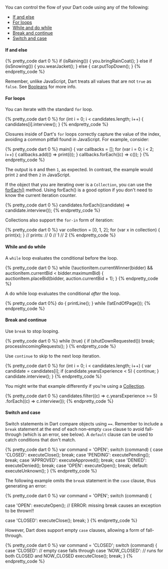 You can control the flow of your Dart code using any of the following:

* [If and else](#if-else)
* [For loops](#for-loops)
* [While and do while](#while)
* [Break and continue](#break)
* [Switch and case](#switch)

<h4 id="if-else">If and else</h4>

{% pretty_code dart 0 %}
if (isRaining()) {
  you.bringRainCoat();
} else if (isSnowing()) {
  you.wearJacket();
} else {
  car.putTopDown();
}
{% endpretty_code %}

Remember, unlike JavaScript, Dart treats all values
that are not `true` as `false`.
See [Booleans](#booleans) for more info.

<h4 id="for-loops">For loops</h4>

You can iterate with the standard `for` loop.

{% pretty_code dart 0 %}
for (int i = 0; i < candidates.length; i++) {
  candidates[i].interview();
}
{% endpretty_code %}

Closures inside of Dart's `for` loops correctly capture the
value of the index, avoiding a common pitfall found in JavaScript.
For example, consider:

{% pretty_code dart 0 %}
main() {
  var callbacks = [];
  for (var i = 0; i < 2; i++) {
    callbacks.add(() => print(i));
  }
  callbacks.forEach((c) => c());
}
{% endpretty_code %}

The output is `0` and then `1`, as expected. In contrast,
the example would print `2` and then `2` in JavaScript.

If the object that you are iterating over is a `Collection`,
you can use the [forEach()](http://api.dartlang.org/dart_core/Collection.html#forEach)
method. Using forEach() is
a good option if you don't need to know the current iteration
counter.

{% pretty_code dart 0 %}
candidates.forEach((candidate) => candidate.interview());
{% endpretty_code %}

Collections also support the `for-in` form of iteration:

{% pretty_code dart 0 %}
var collection = [0, 1, 2];
for (var x in collection) {
  print(x);
}
// prints:
// 0
// 1
// 2
{% endpretty_code %}

<h4 id="while">While and do while</h4>

A `while` loop evaluates the conditional before the loop.

{% pretty_code dart 0 %}
while (!auctionItem.currentWinner(bidder) &&
       auctionItem.currentBid < bidder.maximumBid) {
  auctionItem.placeBid(bidder, auction.currentBid + 1);
}
{% endpretty_code %}

A do while loop evaluates the conditional *after* the loop.

{% pretty_code dart 0%}
do {
  printLine();
} while (!atEndOfPage());
{% endpretty_code %}

<h4 id="break">Break and continue</h4>

Use `break` to stop looping.

{% pretty_code dart 0 %}
while (true) {
  if (shutDownRequested()) break;
  processIncomingRequests();
}
{% endpretty_code %}

Use `continue` to skip to the next loop iteration.

{% pretty_code dart 0 %}
for (int i = 0; i < candidates.length; i++) {
  var candidate = candidates[i];
  if (candidate.yearsExperience < 5) {
    continue;
  }
  candidate.interview();
}
{% endpretty_code %}

You might write that example differently if you're
using a [Collection](http://api.dartlang.org/dart_core/Collection.html).

{% pretty_code dart 0 %}
candidates.filter((c) => c.yearsExperience >= 5)
          .forEach((c) => c.interview());
{% endpretty_code %}

<h4 id="switch">Switch and case</h4>

Switch statements in Dart compare objects using `==`. Remember to include a `break` statement
at the end of each non-empty `case` clause to avoid fall-through (which is an error, see below).
A `default` clause can be used to catch conditions that don't match.

{% pretty_code dart 0 %}
var command = 'OPEN';
switch (command) {
  case 'CLOSED':
    executeClose();
    break;
  case 'PENDING':
    executePending();
    break;
  case 'APPROVED':
    executeApproved();
    break;
  case 'DENIED':
    executeDenied();
    break;
  case 'OPEN':
    executeOpen();
    break;
  default:
    executeUnknown();
}
{% endpretty_code %}

The following example omits the `break` statement in the `case` clause,
thus generating an error:

{% pretty_code dart 0 %}
var command = 'OPEN';
switch (command) {

  case 'OPEN':
    executeOpen();
    // ERROR: missing break causes an exception to be thrown!!

  case 'CLOSED':
    executeClose();
    break;
}
{% endpretty_code %}

However, Dart does support empty `case` clauses, allowing a form
of fall-through.

{% pretty_code dart 0 %}
var command = 'CLOSED';
switch (command) {
  case 'CLOSED':     // empty case falls through
  case 'NOW_CLOSED':
    // runs for both CLOSED and NOW_CLOSED
    executeClose();
    break;
}
{% endpretty_code %}
